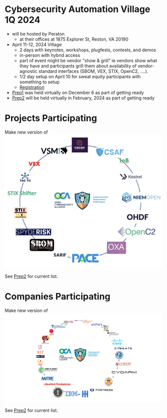 # Cybersecurity Automation Village 1Q 2024

* will be hosted by Peraton
   - at their offices at 1875 Explorer St, Reston, VA 20190
* April 11-12, 2024 Village 
  - 2 days with keynotes, workshops, plugfests, contests, and demos
  - in-person with hybrid access
  - part of event might be vendor "show & grill" ie vendors show what they have and participants grill them about availability of vendor-agnostic standard interfaces (SBOM, VEX, STIX, OpenC2, ....).
  - 1/2 day setup on April 10 for sweat equity participants with something to setup
  - [Registration](https://www.eventbrite.com/e/cybersecurity-automation-village-registration-796037719247)
* [Prep1](Prep1/README.md) was held virtually on December 6 as part of getting ready
* [Prep2](Prep2/README.md) will be held virtually in February, 2024 as part of getting ready

# Projects Participating
Make new version of 
![projects](../../Images/CASP_technologies.png)

See [Prep2](./Prep2/README.md#1-finalize-projects-participating) for current list.

# Companies Participating
Make new version of 
![orgs](../../Images/CASP_orgs2.png)

See [Prep2](./Prep2/README.md#finalize-orgs-participating) for current list.